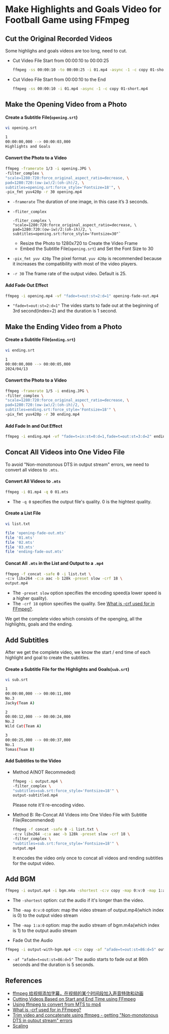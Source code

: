 # Make Highlights and Goals Video for Football Game using FFmpeg

## Cut the Original Recorded Videos
Some highlighs and goals videos are too long, need to cut.

* Cut Video File Start from 00:00:10 to 00:00:25

  ```bash
  ffmpeg -ss 00:00:10 -to 00:00:25 -i 01.mp4 -async -1 -c copy 01-short.mp4
  ```

* Cut Video File Start from 00:00:10 to the End

  ```bash
  ffmpeg -ss 00:00:10 -i 01.mp4 -async -1 -c copy 01-short.mp4
  ```

## Make the Opening Video from a Photo

#### Create a Subtitle File(`opening.srt`)
```bash
vi opening.srt
```

```bash
1
00:00:00,000 --> 00:00:03,000
Highlights and Goals
```

#### Convert the Photo to a Video

```bash
ffmpeg -framerate 1/3 -i opening.JPG \
-filter_complex \
"scale=1280:720:force_original_aspect_ratio=decrease, \
pad=1280:720:(ow-iw)/2:(oh-ih)/2, \
subtitles=opening.srt:force_style='Fontsize=18'", \
-pix_fmt yuv420p -r 30 opening.mp4
```

* `-framerate`
  The duration of one image, in this case it’s 3 seconds.

* `-fliter_complex`

  ```
  -fliter_complex \
  "scale=1280:720:force_original_aspect_ratio=decrease, \
  pad=1280:720:(ow-iw)/2:(oh-ih)/2, \
  subtitles=opening.srt:force_style='Fontsize=30"` 
  ```

  * Resize the Photo to 1280x720 to Create the Video Frame
  * Embed the Subtitle File(`opening.srt`) and Set the Font Size to 30

* `-pix_fmt yuv 420p`
  The pixel format. `yuv 420p` is recommended because it increases the compatibility with most of the video players.

* `-r 30`
  The frame rate of the output video. Default is 25.

#### Add Fade Out Effect
```bash
ffmpeg -i opening.mp4 -vf "fade=t=out:st=2:d=1" opening-fade-out.mp4
```

* `"fade=t=out:st=2:d=1"`
  The vides starts to fade out at the beginning of 3rd second(index=2) and the duration is 1 second.

## Make the Ending Video from a Photo

#### Create a Subtitle File(`ending.srt`)
```bash
vi ending.srt
```

```bash
1
00:00:00,000 --> 00:00:05,000
2024/04/13
```

#### Convert the Photo to a Video

```bash
ffmpeg -framerate 1/5 -i ending.JPG \
-filter_complex \
"scale=1280:720:force_original_aspect_ratio=decrease, \
pad=1280:720:(ow-iw)/2:(oh-ih)/2, \
subtitles=ending.srt:force_style='Fontsize=18'" \
-pix_fmt yuv420p -r 30 ending.mp4
```

#### Add Fade In and Out Effect
```bash
ffmpeg -i ending.mp4 -vf "fade=t=in:st=0:d=1,fade=t=out:st=3:d=2" ending-fade-out.mp4
```

## Concat All Videos into One Video File
To avoid "Non-monotonous DTS in output stream" errors, we need to convert all videos to `.mts`.

#### Convert All Videos to `.mts`

```bash
ffmpeg -i 01.mp4 -q 0 01.mts
```

* The `-q 0` specifies the output file's quality. 0 is the hightest quality.

#### Create a List File

```bash
vi list.txt
```

```bash
file 'opening-fade-out.mts'
file '01.mts'
file '02.mts'
file '03.mts'
file 'ending-fade-out.mts'
```

#### Concat All `.mts` in the List and Output to a `.mp4`

```bash
ffmpeg -f concat -safe 0 -i list.txt \
-c:v libx264 -c:a aac -b 128k -preset slow -crf 18 \
output.mp4
```

* The `-preset slow` option specifies the encoding speed(a lower speed is a higher quality).
* The `-crf 18` option specifies the quality. See [What is -crf used for in FFmpeg?](https://superuser.com/questions/677576/what-is-crf-used-for-in-ffmpeg).

We get the complete video which consists of the openging, all the highlights, goals and the ending.

## Add Subtitles
After we get the complete video, we know the start / end time of each highlight and goal to create the subtitles.

#### Create a Subtitle File for the Highlights and Goals(`sub.srt`)

```bash
vi sub.srt
```

```bash
1
00:00:00,000 --> 00:00:11,000
No.3
Jacky(Team A)

2
00:00:12,000 --> 00:00:24,000
No.2
Wild Cat(Team A)

3
00:00:25,000 --> 00:00:37,000
No.1
Tomas(Team B)
```

#### Add Subtitles to the Video

* Method A(NOT Recommeded)

  ```bash
  ffmpeg -i output.mp4 \
  -filter_complex \
  "subtitles=sub.srt:force_style='Fontsize=18'" \
  output-subtitled.mp4
  ```

  Please note it'll re-encoding video.

* Method B: Re-Concat All Videos into One Video File with Subtitle File(Recommended)

  ```bash
  ffmpeg -f concat -safe 0 -i list.txt \
  -c:v libx264 -c:a aac -b 128k -preset slow -crf 18 \
  -filter_complex \
  "subtitles=sub.srt:force_style='Fontsize=18'" \
  output.mp4
  ```

  It encodes the video only once to concat all videos and rending subtitles for the output video.

## Add BGM

```bash
ffmpeg -i output.mp4 -i bgm.m4a -shortest -c:v copy -map 0:v:0 -map 1:a:0 output-with-bgm.mp4
```

* The `-shortest` option: cut the audio if it's longer than the video.
* The `-map 0:v:0` option: map the video stream of output.mp4(which index is 0) to the output video stream
* The `-map 1:a:0` option: map the audio stream of bgm.m4a(which index is 1) to the output audio stream

* Fade Out the Audio
```bash
ffmpeg -i output-with-bgm.mp4 -c:v copy -af "afade=t=out:st=86:d=5" output-with-bgm-fade-out.mp4
```

* `-af "afade=t=out:st=86:d=5"`
  The audio starts to fade out at 86th seconds and the duration is 5 seconds.

## References
* [ffmpeg 给视频添加字幕，在视频的某个时间段加入声音特效和动画](https://blog.csdn.net/qq_39962403/article/details/114897352)
* [Cutting Videos Based on Start and End Time using FFmpeg](https://www.baeldung.com/linux/ffmpeg-cutting-videos)
* [Using ffmpeg to convert from MTS to mp4](https://www.escogitare.com/graphics/2016/10/22/ffmpeg_concatenation.html)
* [What is -crf used for in FFmpeg?](https://superuser.com/questions/677576/what-is-crf-used-for-in-ffmpeg)
* [Trim video and concatenate using ffmpeg - getting "Non-monotonous DTS in output stream" errors](https://superuser.com/questions/1150276/trim-video-and-concatenate-using-ffmpeg-getting-non-monotonous-dts-in-output)
* [Scaling](https://trac.ffmpeg.org/wiki/Scaling)
